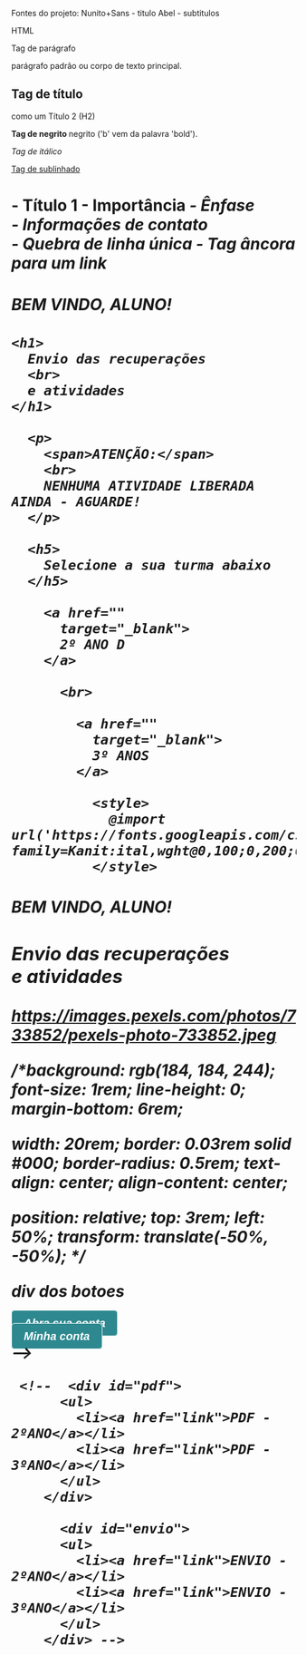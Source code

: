 Fontes do projeto:
Nunito+Sans - titulo
Abel - subtitulos


HTML
<p> Tag de parágrafo </p>
parágrafo padrão ou corpo de texto principal.

<h2> Tag de título </h2>
como um Título 2 (H2)

<b> Tag de negrito </b>
negrito ('b' vem da palavra 'bold').

<i> Tag de itálico </i>

<u> Tag de sublinhado</u>

<h1> - Título 1
<strong> - Importância
<em> - Ênfase
<address>  - Informações de contato
<br> - Quebra de linha única
<a> - Tag âncora para um link




  <h4>
    BEM VINDO, ALUNO!
  </h4>

    <h1>
      Envio das recuperações
      <br>
      e atividades
    </h1>

      <p>
        <span>ATENÇÃO:</span>
        <br>
        NENHUMA ATIVIDADE LIBERADA AINDA - AGUARDE!
      </p>

      <h5>
        Selecione a sua turma abaixo
      </h5>

        <a href=""
          target="_blank">
          2º ANO D
        </a>

          <br>

            <a href=""
              target="_blank">
              3º ANOS
            </a>

              <style>
                @import url('https://fonts.googleapis.com/css2?family=Kanit:ital,wght@0,100;0,200;0,300;0,400;0,500;0,600;0,700;0,800;0,900;1,100;1,200;1,300;1,400;1,500;1,600;1,700;1,800;1,900&family=Rajdhani:wght@300;400;500;600;700&display=swap');
              </style>

  
</body>
</html>





  <div class='page titulo-subtitulo' id='titulo'>
    <h4>BEM VINDO, ALUNO!</h4>
    <h3>
      Envio das recuperações
      <br>
      e atividades
    </h3>
  </div>





  <!-- imagens -->
https://images.pexels.com/photos/733852/pexels-photo-733852.jpeg 





  /*background: rgb(184, 184, 244);
  font-size: 1rem;
  line-height: 0;
  margin-bottom: 6rem;

  width: 20rem;
	border: 0.03rem solid #000;
  border-radius: 0.5rem;
	text-align: center;
  align-content: center;

  position: relative;
  top: 3rem;
  left: 50%;
  transform: translate(-50%, -50%); */





  div dos botoes

 <!--> <div>
    <div>
        <a class="button" href="(LINK)" style=" border:1px solid; padding: 11px 21px; vertical-align: middle; background:#2D888F; color:white;border-radius:6px; font-size: 20px; font-family:helvetica, serif;text-decoration:none;">Abra sua conta</a>
    </div>
    <div>
        <a class="button" href="(LINK)" style=" border:1px solid; padding: 11px 21px; vertical-align: middle; background:#2D888F; color:white;border-radius:6px; font-size: 20px; font-family:helvetica, serif;text-decoration:none;">Minha conta</a>
    </div>
</div> -->




     <!--  <div id="pdf">
          <ul>
            <li><a href="link">PDF - 2ºANO</a></li>
            <li><a href="link">PDF - 3ºANO</a></li>
          </ul>
        </div>

          <div id="envio">
          <ul>
            <li><a href="link">ENVIO - 2ºANO</a></li>
            <li><a href="link">ENVIO - 3ºANO</a></li>
          </ul>
        </div> -->




  <!--  <div id="pdf1">
        <a href="link" target="_blank">
          PDF - 2ºANO D
        </a>
      </div>

        <div id="pdf2">
          <a href="link" target="_blank">
          PDF - 3ºANOS
          </a>
        </div> 

          <div id="envio1">
            <a href="link" target="_blank">
            ENVIO - 2ºD
            </a>
          </div> 

            <div id="envio2">
              <a href="link" target="_blank">
              ENVIO - 3ºANOS
              </a>
            </div> 

              <div id="bg-image"></div> -->
